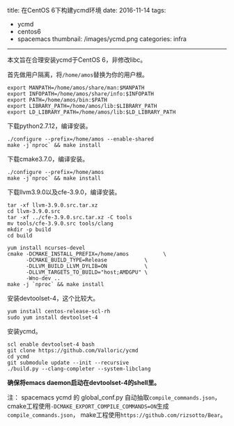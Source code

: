 title: 在CentOS 6下构建ycmd环境
date: 2016-11-14
tags: 
- ycmd
- centos6
- spacemacs
thumbnail: /images/ycmd.png
categories: infra
---

本文旨在合理安装ycmd于CentOS 6，非修改libc。

<!-- more -->

首先做用户隔离，将`/home/amos`替换为你的用户根。

```
export MANPATH=/home/amos/share/man:$MANPATH
export INFOPATH=/home/amos/share/info:$INFOPATH
export PATH=/home/amos/bin:$PATH
export LIBRARY_PATH=/home/amos/lib:$LIBRARY_PATH
export LD_LIBRARY_PATH=/home/amos/lib:$LD_LIBRARY_PATH
```

下载python2.7.12，编译安装。
```
./configure --prefix=/home/amos --enable-shared
make -j`nproc` && make install
```

下载cmake3.7.0，编译安装。
```
./configure --prefix=/home/amos
make -j`nproc` && make install
```

下载llvm3.9.0以及cfe-3.9.0，编译安装。
```
tar -xf llvm-3.9.0.src.tar.xz
cd llvm-3.9.0.src
tar -xf ../cfe-3.9.0.src.tar.xz -C tools
mv tools/cfe-3.9.0.src tools/clang
mkdir -p build
cd build

yum install ncurses-devel
cmake -DCMAKE_INSTALL_PREFIX=/home/amos           \
      -DCMAKE_BUILD_TYPE=Release            \
      -DLLVM_BUILD_LLVM_DYLIB=ON            \
      -DLLVM_TARGETS_TO_BUILD="host;AMDGPU" \
      -Wno-dev ..
make -j `nproc` && make install
```

安装devtoolset-4，这个比较大。
```
yum install centos-release-scl-rh
sudo yum install devtoolset-4
```

安装ycmd。
```
scl enable devtoolset-4 bash
git clone https://github.com/Valloric/ycmd
cd ycmd
git submodule update --init --recursive
./build.py --clang-completer --system-libclang
```

**确保将emacs daemon启动在devtoolset-4的shell里。**

注：
spacemacs ycmd 的 global_conf.py 自动抽取`compile_commands.json`，
cmake工程使用`-DCMAKE_EXPORT_COMPILE_COMMANDS=ON`生成`compile_commands.json`，
make工程使用`https://github.com/rizsotto/Bear`。
